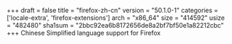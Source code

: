 +++
draft = false
title = "firefox-zh-cn"
version = "50.1.0-1"
categories = ['locale-extra', 'firefox-extensions']
arch = "x86_64"
size = "414592"
usize = "482480"
sha1sum = "2bbc92ea6b8172656de8a2bf7bf50e1a82212cbc"
+++
Chinese Simplified language support for Firefox